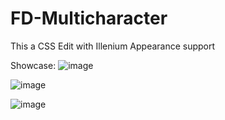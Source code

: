 # FD-Multicharacter
This a CSS Edit with Illenium Appearance support

Showcase:
![image](https://github.com/IamFenixDesign/FD-Multicharacter/assets/8763430/0c229731-b5e8-4269-9a45-5a0ea35a0c6b)

![image](https://github.com/IamFenixDesign/FD-Multicharacter/assets/8763430/7e1cfabb-d99e-431a-9d6c-8bbde00f4c06)

![image](https://github.com/IamFenixDesign/FD-Multicharacter/assets/8763430/4f82946c-32af-48b3-9c79-20f53655f8ee)


